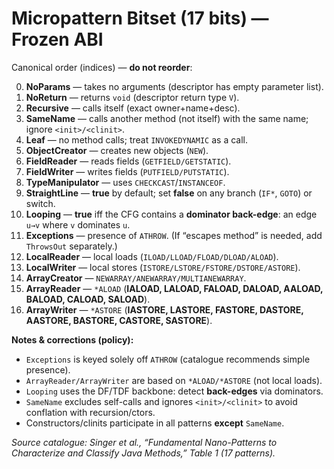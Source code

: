 <!-- >>> AUTOGEN: BYTECODEMAPPER DOC bitset.md BEGIN -->
# Micropattern Bitset (17 bits) — Frozen ABI

Canonical order (indices) — **do not reorder**:

0. **NoParams** — takes no arguments (descriptor has empty parameter list).
1. **NoReturn** — returns `void` (descriptor return type `V`).
2. **Recursive** — calls itself (exact owner+name+desc).
3. **SameName** — calls another method (not itself) with the same name; ignore `<init>/<clinit>`.
4. **Leaf** — no method calls; treat `INVOKEDYNAMIC` as a call.
5. **ObjectCreator** — creates new objects (`NEW`).
6. **FieldReader** — reads fields (`GETFIELD/GETSTATIC`).
7. **FieldWriter** — writes fields (`PUTFIELD/PUTSTATIC`).
8. **TypeManipulator** — uses `CHECKCAST`/`INSTANCEOF`.
9. **StraightLine** — **true** by default; set **false** on any branch (`IF*`, `GOTO`) or switch.
10. **Looping** — **true** iff the CFG contains a **dominator back-edge**: an edge `u→v` where `v` dominates `u`.
11. **Exceptions** — presence of `ATHROW`. (If “escapes method” is needed, add `ThrowsOut` separately.)
12. **LocalReader** — local loads (`ILOAD/LLOAD/FLOAD/DLOAD/ALOAD`).
13. **LocalWriter** — local stores (`ISTORE/LSTORE/FSTORE/DSTORE/ASTORE`).
14. **ArrayCreator** — `NEWARRAY/ANEWARRAY/MULTIANEWARRAY`.
15. **ArrayReader** — `*ALOAD` (**IALOAD, LALOAD, FALOAD, DALOAD, AALOAD, BALOAD, CALOAD, SALOAD**).
16. **ArrayWriter** — `*ASTORE` (**IASTORE, LASTORE, FASTORE, DASTORE, AASTORE, BASTORE, CASTORE, SASTORE**).

**Notes & corrections (policy):**

- `Exceptions` is keyed solely off `ATHROW` (catalogue recommends simple presence).
- `ArrayReader/ArrayWriter` are based on `*ALOAD/*ASTORE` (not local loads).
- `Looping` uses the DF/TDF backbone: detect **back-edges** via dominators.
- `SameName` excludes self-calls and ignores `<init>/<clinit>` to avoid conflation with recursion/ctors.
- Constructors/clinits participate in all patterns **except** `SameName`.

_Source catalogue: Singer et al., “Fundamental Nano-Patterns to Characterize and Classify Java Methods,” Table 1 (17 patterns)._
<!-- <<< AUTOGEN: BYTECODEMAPPER DOC bitset.md END -->
